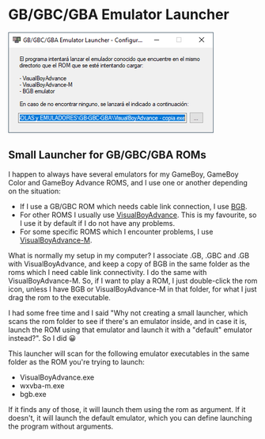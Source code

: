 # GB/GBC/GBA Emulator Launcher
![Configuration window](https://github.com/ladbsoft/GB-GBC-GBA_Emulator_Launcher/blob/master/ConfigurationWindow.png "Configuration Window")
## Small Launcher for GB/GBC/GBA ROMs

I happen to always have several emulators for my GameBoy, GameBoy Color and GameBoy Advance ROMS, and I use one or another depending on the situation:
- If I use a GB/GBC ROM which needs cable link connection, I use [BGB](https://bgb.bircd.org/).
- For other ROMS I usually use [VisualBoyAdvance](https://sourceforge.net/projects/vba/). This is my favourite, so I use it by default if I do not have any problems.
- For some specific ROMS which I encounter problems, I use [VisualBoyAdvance-M](https://github.com/visualboyadvance-m/visualboyadvance-m).

What is normally my setup in my computer? I associate .GB, .GBC and .GB with VisualBoyAdvance, and keep a copy of BGB in the same folder as the roms which I need cable link connectivity. I do the same with VisualBoyAdvance-M. So, if I want to play a ROM, I just double-click the rom icon, unless I have BGB or VisualBoyAdvance-M in that folder, for what I just drag the rom to the executable.

I had some free time and I said "Why not creating a small launcher, which scans the rom folder to see if there's an emulator inside, and in case it is, launch the ROM using that emulator and launch it with a "default" emulator instead?". So I did 😀

This launcher will scan for the following emulator executables in the same folder as the ROM you're trying to launch:

- VisualBoyAdvance.exe
- wxvba-m.exe
- bgb.exe

If it finds any of those, it will launch them using the rom as argument. If it doesn't, it will launch the default emulator, which you can define launching the program without arguments.
